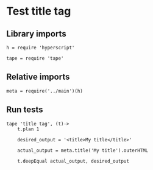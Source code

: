 # Test title tag

## Library imports

	h = require 'hyperscript'

	tape = require 'tape'


## Relative imports

	meta = require('../main')(h)


## Run tests

	tape 'title tag', (t)->
		t.plan 1

		desired_output = '<title>My title</title>'

		actual_output = meta.title('My title').outerHTML

		t.deepEqual actual_output, desired_output
